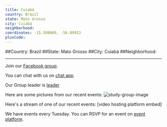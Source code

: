 ```yaml
---
title: Cuiabá
country: Brazil
state: Mato Grosso
city: Cuiabá
neighborhood: 
coordinates: -15.598669, -56.09913
plusCode:
---
```


##Country: Brazil
##State: Mato Grosso
##City: Cuiabá
##Neighborhood: 
*****
Join our [Facebook group](https://www.facebook.com/groups/free.code.camp.cuiaba).

You can chat with us on [chat app]().

Our Group leader is [leader]()

Here are some pictures from our recent events:
![study-group-image]()

Here's a stream of one of our recent events:
[video hosting platform embed]

We have events every Tuesday. You can RSVP for an event on [event platform]().
